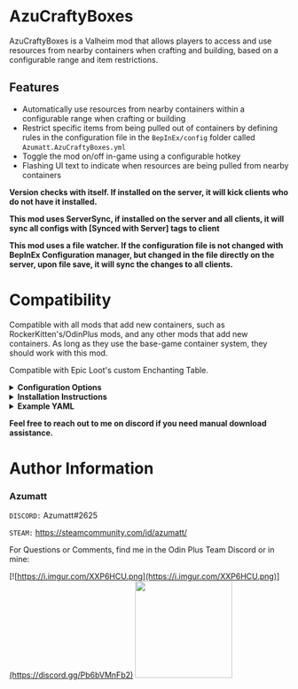 # AzuCraftyBoxes

AzuCraftyBoxes is a Valheim mod that allows players to access and use resources from nearby containers when crafting and building, based on a configurable range and item restrictions.

## Features

- Automatically use resources from nearby containers within a configurable range when crafting or building
- Restrict specific items from being pulled out of containers by defining rules in the configuration file in the `BepInEx/config` folder called `Azumatt.AzuCraftyBoxes.yml`
- Toggle the mod on/off in-game using a configurable hotkey
- Flashing UI text to indicate when resources are being pulled from nearby containers


**Version checks with itself. If installed on the server, it will kick clients who do not have it installed.**

**This mod uses ServerSync, if installed on the server and all clients, it will sync all configs with [Synced with Server] tags to client**

**This mod uses a file watcher. If the configuration file is not changed with BepInEx Configuration manager, but changed in the file directly on the server, upon file save, it will sync the changes to all clients.**

# Compatibility
Compatible with all mods that add new containers, such as RockerKitten's/OdinPlus mods, and any other mods that add new containers. As long as they use the base-game container system, they should work with this mod.

Compatible with Epic Loot's custom Enchanting Table.


<details>
<summary><b>Configuration Options</b></summary>

### General

> Configuration File Name: `Azumatt.AzuCraftyBoxes.cfg`

`1 - General`

Lock Configuration [Synced with Server]
* If on, the configuration is locked and can be changed by server admins only.
    * Default Value: On

Mod Enabled [Synced with Server]
* If off, everything in the mod will not run. This is useful if you want to disable the mod without uninstalling it.
    * Default Value: On

`2 - CraftyBoxes`

Container Range [Synced with Server]
* The maximum range from which to pull items from.
    * Default Value: 20

Leave One Item [Synced with Server]
* If on, leaves one item in the chest when pulling from it, so that you are able to pull from it again and store items more easily with other mods. (Such as AzuAutoStore or QuickStackStore). If off, it will pull all items from the chest.
    * Default Value: On

ResourceCostString [Not Synced with Server]
* String used to show required and available resources. {0} is replaced by how much is available, and {1} is replaced by how much is required. Set to nothing to leave it as default.
    * Default Value: {0}/{1}

FlashColor [Not Synced with Server]
* Resource amounts will flash to this colour when coming from containers
    * Default Value: FFEB04FF

UnFlashColor [Not Synced with Server]
* Resource amounts will flash from this colour when coming from containers (set both colors to the same color for no flashing)
    * Default Value: FFFFFFFF

`3 - Keys`

FillAllModKey [Not Synced with Server]
* Modifier key to pull all available fuel or ore when down. Use https://docs.unity3d.com/Manual/ConventionalGameInput.html
    * Default Value: LeftShift

</details>

<details>
<summary><b>Installation Instructions</b></summary>

### Manual Installation

`Note: (Manual installation is likely how you have to do this on a server, make sure BepInEx is installed on the server correctly)`

1. **Download the latest release of BepInEx.**
2. **Extract the contents of the zip file to your game's root folder.**
3. **Download the latest release of AzuCraftyBoxes from Thunderstore.io.**
4. **Extract the contents of the zip file to the `BepInEx/plugins` folder.**
5. **Launch the game.**

### Installation through r2modman or Thunderstore Mod Manager

1. **Install [r2modman](https://valheim.thunderstore.io/package/ebkr/r2modman/) or [Thunderstore Mod Manager](https://www.overwolf.com/app/Thunderstore-Thunderstore_Mod_Manager).**

   > For r2modman, you can also install it through the Thunderstore site.
   ![](https://i.imgur.com/s4X4rEs.png "r2modman Download")

   > For Thunderstore Mod Manager, you can also install it through the Overwolf app store
   ![](https://i.imgur.com/HQLZFp4.png "Thunderstore Mod Manager Download")
2. **Open the Mod Manager and search for "AzuCraftyBoxes" under the Online tab. `Note: You can also search for "Azumatt" to find all my mods.`**
   The image below shows VikingShip as an example, but it was easier to reuse the image. Type AzuCraftyBoxes.

![](https://i.imgur.com/5CR5XKu.png)
3. **Click the Download button to install the mod.**
4. **Launch the game.**

</details>


<details><summary><b>Example YAML</b></summary>

```yml
# Below you can find example groups. Groups are used to exclude or includeOverride quickly. They are reusable lists! 
# Please note that some of these groups/container limitations are kinda pointless but are here for example.
# Make sure to follow the format of the example below. If you have any questions, please ask in my discord.

# Full vanilla prefab name list: https://valheim-modding.github.io/Jotunn/data/prefabs/prefab-list.html
# Item prefab name list: https://valheim-modding.github.io/Jotunn/data/objects/item-list.html

# There are several predefined groups set up for you that are not listed. You can use these just like you would any group you create yourself.
# These are the "All", "Food", "Potion", "Fish", "Swords", "Bows", "Crossbows", "Axes", "Clubs", "Knives", "Pickaxes", "Polearms", "Spears", "Equipment", "Boss Trophy", "Trophy", "Crops", "Seeds", "Ores", "Metals", and "Woods" groups.
# The criteria for these groups are as follows:
# groups:
#   Food:
#     - Criteria: Both of the following properties must have a value greater than 0.0 on the sharedData property of the ItemDrop script:
#         - food
#         - foodStamina
#   Potion:
#     - Criteria: The following properties must meet the specified conditions on the sharedData property of the ItemDrop script:
#         - food > 0.0
#         - foodStamina == 0.0
#   Fish:
#     - itemType: Fish
#   Swords, Bows, Crossbows, Axes, Clubs, Knives, Pickaxes, Polearms, Spears:
#     - itemType: OneHandedWeapon, TwoHandedWeapon, TwoHandedWeaponLeft, Bow
#     - Criteria: Items in these groups have a specific skillType on the sharedData property of the ItemDrop script. Each group corresponds to the skillType as follows:
#         - Swords: skillType == Skills.SkillType.Swords
#         - Bows: skillType == Skills.SkillType.Bows
#         - Crossbows: skillType == Skills.SkillType.Crossbows
#         - Axes: skillType == Skills.SkillType.Axes
#         - Clubs: skillType == Skills.SkillType.Clubs
#         - Knives: skillType == Skills.SkillType.Knives
#         - Pickaxes: skillType == Skills.SkillType.Pickaxes
#         - Polearms: skillType == Skills.SkillType.Polearms
#         - Spears: skillType == Skills.SkillType.Spears
#            Example:   An item with itemType set to OneHandedWeapon and skillType set to Skills.SkillType.Swords would belong to the Swords group.
#   Equipment:
#     - itemType: Torch
#   Boss Trophy:
#     - itemType: Trophie
#     - Criteria: sharedData.m_name ends with any of the following boss names:
#         - eikthyr, elder, bonemass, dragonqueen, goblinking, SeekerQueen
#   Trophy:
#     - itemType: Trophie
#     - Criteria: sharedData.m_name does not end with any boss names
#   Crops:
#     - itemType: Material
#     - Criteria: Can be cultivated and grown into a pickable object with an amount greater than 1
#   Seeds:
#     - itemType: Material
#     - Criteria: Can be cultivated and grown into a pickable object with an amount equal to 1
#   Ores:
#     - itemType: Material
#     - Criteria: Can be processed by any of the following smelters:
#         - smelter
#         - blastfurnace
#   Metals:
#     - itemType: Material
#     - Criteria: Is the result of processing an ore in any of the following smelters:
#         - smelter
#         - blastfurnace
#   Woods:
#     - itemType: Material
#     - Criteria: Can be processed by the charcoal_kiln smelter
#   All:
#     - Criteria: Item has an ItemDrop script and all needed fields are populated. (all items)




groups:
  Armor: # Group name
    - ArmorBronzeChest # Item prefab name, note that this is case sensitive and must be the prefab name
    - ArmorBronzeLegs
    - ArmorCarapaceChest
    - ArmorCarapaceLegs
    - ArmorFenringChest
    - ArmorFenringLegs
    - ArmorIronChest
    - ArmorIronLegs
    - ArmorLeatherChest
    - ArmorLeatherLegs
    - ArmorMageChest
    - ArmorMageLegs
    - ArmorPaddedCuirass
    - ArmorPaddedGreaves
    - ArmorRagsChest
    - ArmorRagsLegs
    - ArmorRootChest
    - ArmorRootLegs
    - ArmorTrollLeatherChest
    - ArmorTrollLeatherLegs
    - ArmorWolfChest
    - ArmorWolfLegs
  Arrows:
    - ArrowBronze
    - ArrowCarapace
    - ArrowFire
    - ArrowFlint
    - ArrowFrost
    - ArrowIron
    - ArrowNeedle
    - ArrowObsidian
    - ArrowPoison
    - ArrowSilver
    - ArrowWood
    - draugr_arrow
  Tier 2 Items:
    - Bronze
    - PickaxeBronze
    - ArmorBronzeChest
    - ArmorBrozeLeggings


# By default, if you don't specify a container below, it will be considered as you want to allow pulling all objects for pulling from it.
# If you are having issues with a container, please make sure you have the full prefab name of the container. Additionally, make sure you have exclude or includeOverride set up correctly.
# Worst case you can define a container like this. This will allow everything to be pulled from the container.
# rk_barrel:  
#  includeOverride: []

## Please note that the below containers are just examples. You can add as many containers as you want.
## If you want to add a new container, just copy and paste the below example and change the name of the container to the prefab name of the container you want to add.
## The values are set up to include everything by using the includeOverride (aside from things that aren't really a part of vanilla recipes, like Swords or Bows). 
## This is to give you examples on how it's done, but still allow everything to be pulled from the container.

piece_chest:
  exclude: # Exclude these items from being able to be pulled from the container
    #- Food # Exclude all in group
    - PickaxeBronze # Allow prefab names as well, in this case we will use something that isn't a food
  includeOverride:
    # - Food # This would not work, you cannot includeOverride a group that is excluded. You can only override prefabs from that group.
    - PickaxeBronze # You can however, be weird, and override a prefab name you have excluded.

# It's highly unlikely that you will need the armor, swords, bows, etc. groups below. These are just in case you want to use them. 
# They were also easy ways for me to show you how to use the groups without actually excluding something you might want to always pull by default.

piece_chest_wood:
  exclude:
    - Swords # Exclude all in group
    - Tier 2 Items # Exclude all in group
    - Bows # Exclude all in group
  includeOverride: # If the item is in the groups above, say, you were using a predefined group but want to override just one item to be ignored and allow pulling it
    - BowFineWood
    - Wood
    - Bronze

piece_chest_private:
  exclude:
    - All # Exclude everything

piece_chest_blackmetal:
  exclude:
    - Swords # Exclude all in group
    - Tier 2 Items # Exclude all in group
    - Bows # Exclude all in group
  includeOverride: # If the item is in the groups above, say, you were using a predefined group but want to override just one item to be ignored and allow pulling it
    - BowFineWood
    - Wood
    - Bronze

rk_cabinet: # rk_ is typically the prefix for containers coming from RockerKitten's mods
  exclude:
    - Food
  includeOverride:
    - Food

rk_cabinet2:
  exclude:
    - Food
  includeOverride:
    - Food

rk_barrel:
  exclude:
    - Armor
    - Swords

rk_barrel2:
  exclude:
    - Armor
    - Swords

rk_crate:
  exclude:
    - Armor
    - Swords

rk_crate2:
  exclude:
    - Armor
    - Swords

# Below you will find the configuration for the charcoal kiln, smelter, blast furnace, 
# piece_cookingstation, piece_cookingstation_iron, piece_oven,
# bonfire, CastleKit_groundtorch_unlit, fire_pit, hearth,piece_brazierceiling01, piece_brazierfloor01, 
# piece_groundtorch, piece_groundtorch_blue, piece_groundtorch_green, piece_groundtorch_mist, piece_groundtorch_wood, piece_jackoturnip, and piece_walltorch.
# The settings here will override the chest settings above.
charcoal_kiln:
  exclude:
    - Woods
  includeOverride:
    - Wood

smelter:
  exclude: [] # This is an example of how to allow everything to be pulled from the bonfire but still have it in the config file.

blastfurnace:
  exclude: []

piece_cookingstation:
  exclude: []

piece_cookingstation_iron:
  exclude: []

piece_oven:
  exclude: []

bonfire:
  exclude: []

CastleKit_groundtorch_unlit:
  exclude: []

fire_pit:
  exclude: []

hearth:
  exclude: []

piece_brazierceiling01:
  exclude: []

piece_brazierfloor01:
  exclude: []

piece_groundtorch:
  exclude: []

piece_groundtorch_blue:
  exclude: []

piece_groundtorch_green:
  exclude: []

piece_groundtorch_mist:
  exclude: []

piece_groundtorch_wood:
  exclude: []

piece_jackoturnip:
  exclude: []

piece_walltorch:
  exclude: []

# The station configurations below are checked before containers. Meaning, if it's blocked in one of the stations, it doesn't matter if it's included in the container.
# Including something here also overrides container includes/excludes.

# Epic Loot Table
piece_enchantingtable:
  exclude: []


# Vanilla Crafting Stations
piece_workbench:
  exclude: []

piece_cauldron:
  exclude: []

piece_preptable:
  exclude: []

piece_stonecutter:
  exclude: []

piece_artisanstation:
  exclude: []

forge:
  exclude: []

blackforge:
  exclude: []

piece_magetable:
  exclude: []
```


</details>

**Feel free to reach out to me on discord if you need manual download assistance.**


# Author Information

### Azumatt

`DISCORD:` Azumatt#2625

`STEAM:` https://steamcommunity.com/id/azumatt/

For Questions or Comments, find me in the Odin Plus Team Discord or in mine:

[![https://i.imgur.com/XXP6HCU.png](https://i.imgur.com/XXP6HCU.png)](https://discord.gg/Pb6bVMnFb2)
<a href="https://discord.gg/pdHgy6Bsng"><img src="https://i.imgur.com/Xlcbmm9.png" href="https://discord.gg/pdHgy6Bsng" width="175" height="175"></a>